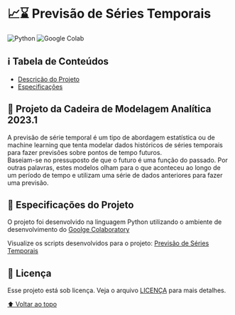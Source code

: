# 📈⌛ Previsão de Séries Temporais

![Python](https://img.shields.io/badge/Python-3776AB?style=for-the-badge&logo=python&logoColor=white)
![Google Colab](https://img.shields.io/badge/Google%20Colab-F9AB00?style=for-the-badge&logo=Google%20Colab&logoColor=white)

## ℹ Tabela de Conteúdos
- [Descrição do Projeto](#dart-projeto-da-cadeira-de-modelagem-analítica-20231)
- [Especificações](#-especificações-do-projeto)

## :dart: Projeto da Cadeira de Modelagem Analítica 2023.1

A previsão de série temporal é um tipo de abordagem estatística ou de machine learning que tenta modelar dados históricos de séries temporais para fazer previsões sobre pontos de tempo futuros. </br>
Baseiam-se no pressuposto de que o futuro é uma função do passado. Por outras palavras, estes modelos olham para o que aconteceu ao longo de um período de tempo e utilizam uma série de dados anteriores para fazer uma previsão.

## 📃 Especificações do Projeto

O projeto foi desenvolvido na linguagem Python utilizando o ambiente de desenvolvimento do [Goolge Colaboratory](https://colab.research.google.com/)

Visualize os scripts desenvolvidos para o projeto: [Previsão de Séries Temporais](previsao_series_temporais.ipynb)

## 📝 Licença

Esse projeto está sob licença. Veja o arquivo [LICENÇA](LICENSE) para mais detalhes.

[⬆ Voltar ao topo](#-previsão-de-séries-temporais)<br>
